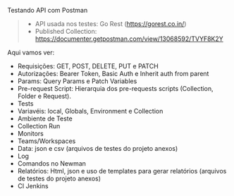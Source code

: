 Testando API com Postman

> * API usada nos testes: Go Rest (https://gorest.co.in/)
> * Published Collection: https://documenter.getpostman.com/view/13068592/TVYF8K2Y

Aqui vamos ver:
- Requisições: GET, POST, DELETE, PUT e PATCH
- Autorizações: Bearer Token, Basic Auth e Inherit auth from parent
- Params: Query Params e Patch Variables
- Pre-request Script: Hierarquia dos pre-requests scripts (Collection, Folder e Request).
- Tests
- Variavéis: local, Globals, Environment e Collection
- Ambiente de Teste
- Collection Run
- Monitors
- Teams/Workspaces
- Data: json e csv (arquivos de testes do projeto anexos)
- Log
- Comandos no Newman
- Relatórios: Html, json e uso de templates para gerar relatórios (arquivos de testes do projeto anexos)
- CI Jenkins

